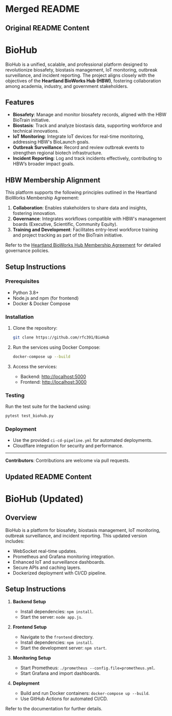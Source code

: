 # Merged README

## Original README Content


# BioHub

BioHub is a unified, scalable, and professional platform designed to revolutionize biosafety, biostasis management, IoT monitoring, outbreak surveillance, and incident reporting. The project aligns closely with the objectives of the **Heartland BioWorks Hub (HBW)**, fostering collaboration among academia, industry, and government stakeholders.

## Features
- **Biosafety**: Manage and monitor biosafety records, aligned with the HBW BioTrain initiative.
- **Biostasis**: Track and analyze biostasis data, supporting workforce and technical innovations.
- **IoT Monitoring**: Integrate IoT devices for real-time monitoring, addressing HBW's BioLaunch goals.
- **Outbreak Surveillance**: Record and review outbreak events to strengthen regional biotech infrastructure.
- **Incident Reporting**: Log and track incidents effectively, contributing to HBW’s broader impact goals.

## HBW Membership Alignment
This platform supports the following principles outlined in the Heartland BioWorks Membership Agreement:
1. **Collaboration**: Enables stakeholders to share data and insights, fostering innovation.
2. **Governance**: Integrates workflows compatible with HBW's management boards (Executive, Scientific, Community Equity).
3. **Training and Development**: Facilitates entry-level workforce training and project tracking as part of the BioTrain initiative.

Refer to the [Heartland BioWorks Hub Membership Agreement](./Complete_with_Docusign_HBW_Membership_Agreem.pdf) for detailed governance policies.

## Setup Instructions

### Prerequisites
- Python 3.8+
- Node.js and npm (for frontend)
- Docker & Docker Compose

### Installation

1. Clone the repository:
   ```bash
   git clone https://github.com/rfc391/BioHub
   ```

2. Run the services using Docker Compose:
   ```bash
   docker-compose up --build
   ```

3. Access the services:
   - Backend: [http://localhost:5000](http://localhost:5000)
   - Frontend: [http://localhost:3000](http://localhost:3000)

### Testing

Run the test suite for the backend using:
```bash
pytest test_biohub.py
```

### Deployment

- Use the provided `ci-cd-pipeline.yml` for automated deployments.
- Cloudflare integration for security and performance.

---

**Contributors**: Contributions are welcome via pull requests.


## Updated README Content


# BioHub (Updated)
## Overview
BioHub is a platform for biosafety, biostasis management, IoT monitoring, outbreak surveillance, and incident reporting. 
This updated version includes:
- WebSocket real-time updates.
- Prometheus and Grafana monitoring integration.
- Enhanced IoT and surveillance dashboards.
- Secure APIs and caching layers.
- Dockerized deployment with CI/CD pipeline.

## Setup Instructions
1. **Backend Setup**
   - Install dependencies: `npm install`.
   - Start the server: `node app.js`.

2. **Frontend Setup**
   - Navigate to the `frontend` directory.
   - Install dependencies: `npm install`.
   - Start the development server: `npm start`.

3. **Monitoring Setup**
   - Start Prometheus: `./prometheus --config.file=prometheus.yml`.
   - Start Grafana and import dashboards.

4. **Deployment**
   - Build and run Docker containers: `docker-compose up --build`.
   - Use GitHub Actions for automated CI/CD.

Refer to the documentation for further details.


